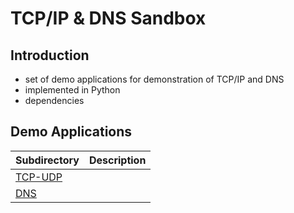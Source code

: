 # TCP/IP & DNS Sandbox

## Introduction
- set of demo applications for demonstration of TCP/IP and DNS
- implemented in Python
- dependencies

## Demo Applications

| Subdirectory         | Description                             |
| -------------------- | --------------------------------------- |
| [TCP-UDP](./TCP-UDP) |                                         |
| [DNS](./DNS)         |                                         |
